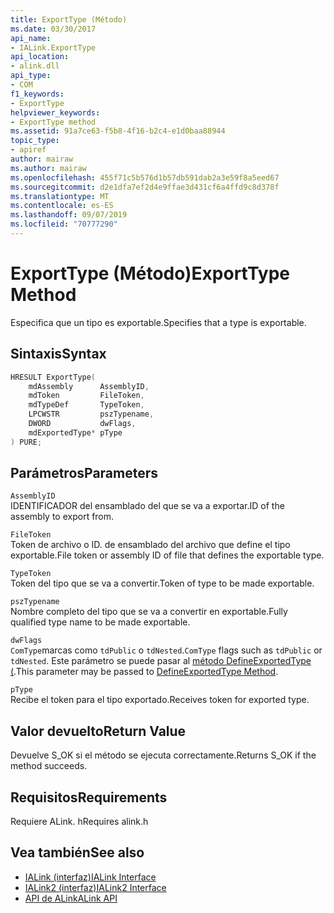 ```yaml
---
title: ExportType (Método)
ms.date: 03/30/2017
api_name:
- IALink.ExportType
api_location:
- alink.dll
api_type:
- COM
f1_keywords:
- ExportType
helpviewer_keywords:
- ExportType method
ms.assetid: 91a7ce63-f5b8-4f16-b2c4-e1d0baa88944
topic_type:
- apiref
author: mairaw
ms.author: mairaw
ms.openlocfilehash: 455f71c5b576d1b57db591dab2a3e59f8a5eed67
ms.sourcegitcommit: d2e1dfa7ef2d4e9ffae3d431cf6a4ffd9c8d378f
ms.translationtype: MT
ms.contentlocale: es-ES
ms.lasthandoff: 09/07/2019
ms.locfileid: "70777290"
---
```

# <a name="exporttype-method"></a><span data-ttu-id="0fadf-102">ExportType (Método)</span><span class="sxs-lookup"><span data-stu-id="0fadf-102">ExportType Method</span></span>
<span data-ttu-id="0fadf-103">Especifica que un tipo es exportable.</span><span class="sxs-lookup"><span data-stu-id="0fadf-103">Specifies that a type is exportable.</span></span>  
  
## <a name="syntax"></a><span data-ttu-id="0fadf-104">Sintaxis</span><span class="sxs-lookup"><span data-stu-id="0fadf-104">Syntax</span></span>  
  
```cpp  
HRESULT ExportType(  
    mdAssembly      AssemblyID,  
    mdToken         FileToken,  
    mdTypeDef       TypeToken,  
    LPCWSTR         pszTypename,  
    DWORD           dwFlags,  
    mdExportedType* pType  
) PURE;  
```  
  
## <a name="parameters"></a><span data-ttu-id="0fadf-105">Parámetros</span><span class="sxs-lookup"><span data-stu-id="0fadf-105">Parameters</span></span>  
 `AssemblyID`  
 <span data-ttu-id="0fadf-106">IDENTIFICADOR del ensamblado del que se va a exportar.</span><span class="sxs-lookup"><span data-stu-id="0fadf-106">ID of the assembly to export from.</span></span>  
  
 `FileToken`  
 <span data-ttu-id="0fadf-107">Token de archivo o ID. de ensamblado del archivo que define el tipo exportable.</span><span class="sxs-lookup"><span data-stu-id="0fadf-107">File token or assembly ID of file that defines the exportable type.</span></span>  
  
 `TypeToken`  
 <span data-ttu-id="0fadf-108">Token del tipo que se va a convertir.</span><span class="sxs-lookup"><span data-stu-id="0fadf-108">Token of type to be made exportable.</span></span>  
  
 `pszTypename`  
 <span data-ttu-id="0fadf-109">Nombre completo del tipo que se va a convertir en exportable.</span><span class="sxs-lookup"><span data-stu-id="0fadf-109">Fully qualified type name to be made exportable.</span></span>  
  
 `dwFlags`  
 <span data-ttu-id="0fadf-110">`ComType`marcas como `tdPublic` o `tdNested`.</span><span class="sxs-lookup"><span data-stu-id="0fadf-110">`ComType` flags such as `tdPublic` or `tdNested`.</span></span> <span data-ttu-id="0fadf-111">Este parámetro se puede pasar al [método DefineExportedType (](../metadata/imetadataassemblyemit-defineexportedtype-method.md).</span><span class="sxs-lookup"><span data-stu-id="0fadf-111">This parameter may be passed to [DefineExportedType Method](../metadata/imetadataassemblyemit-defineexportedtype-method.md).</span></span>  
  
 `pType`  
 <span data-ttu-id="0fadf-112">Recibe el token para el tipo exportado.</span><span class="sxs-lookup"><span data-stu-id="0fadf-112">Receives token for exported type.</span></span>  
  
## <a name="return-value"></a><span data-ttu-id="0fadf-113">Valor devuelto</span><span class="sxs-lookup"><span data-stu-id="0fadf-113">Return Value</span></span>  
 <span data-ttu-id="0fadf-114">Devuelve S_OK si el método se ejecuta correctamente.</span><span class="sxs-lookup"><span data-stu-id="0fadf-114">Returns S_OK if the method succeeds.</span></span>  
  
## <a name="requirements"></a><span data-ttu-id="0fadf-115">Requisitos</span><span class="sxs-lookup"><span data-stu-id="0fadf-115">Requirements</span></span>  
 <span data-ttu-id="0fadf-116">Requiere ALink. h</span><span class="sxs-lookup"><span data-stu-id="0fadf-116">Requires alink.h</span></span>  
  
## <a name="see-also"></a><span data-ttu-id="0fadf-117">Vea también</span><span class="sxs-lookup"><span data-stu-id="0fadf-117">See also</span></span>

- [<span data-ttu-id="0fadf-118">IALink (interfaz)</span><span class="sxs-lookup"><span data-stu-id="0fadf-118">IALink Interface</span></span>](ialink-interface.md)
- [<span data-ttu-id="0fadf-119">IALink2 (interfaz)</span><span class="sxs-lookup"><span data-stu-id="0fadf-119">IALink2 Interface</span></span>](ialink2-interface.md)
- [<span data-ttu-id="0fadf-120">API de ALink</span><span class="sxs-lookup"><span data-stu-id="0fadf-120">ALink API</span></span>](index.md)
